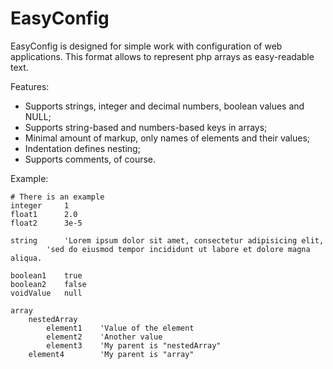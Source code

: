 EasyConfig
==========

EasyConfig is designed for simple work with configuration of web applications.
This format allows to represent php arrays as easy-readable text.

Features:
* Supports strings, integer and decimal numbers, boolean values and NULL;
* Supports string-based and numbers-based keys in arrays;
* Minimal amount of markup, only names of elements and their values;
* Indentation defines nesting;
* Supports comments, of course.

Example:

	# There is an example
	integer		1
	float1		2.0
	float2		3e-5

	string		'Lorem ipsum dolor sit amet, consectetur adipisicing elit, 
			'sed do eiusmod tempor incididunt ut labore et dolore magna aliqua.

	boolean1	true
	boolean2	false
	voidValue	null

	array
		nestedArray
			element1	'Value of the element
			element2	'Another value
			element3	'My parent is "nestedArray"
		element4		'My parent is "array"
